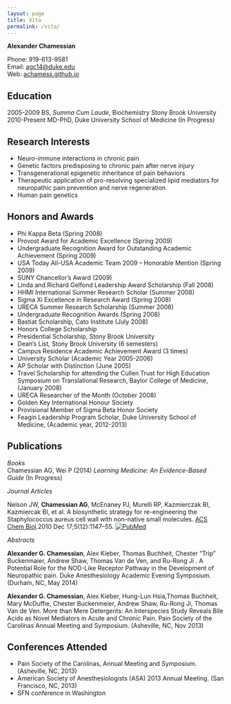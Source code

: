 ```yaml
---
layout: page
title: Vita
permalink: /vita/
---
```


**Alexander Chamessian**

Phone: 919-613-9581  
Email: agc14@duke.edu  
Web: [achamess.github.io](http://achamess.github.io)

## Education

2005-2009       BS, *Summa Cum Laude*, Biochemistry Stony Brook University   
2010-Present    MD-PhD, Duke University School of Medicine (In Progress)

## Research Interests
- Neuro-immune interactions in chronic pain
- Genetic factors predisposing to chronic pain after nerve injury
- Transgenerational epigenetic inheritance of pain behaviors
- Therapeutic application of pro-resolving specialized lipid mediators for neuropathic pain prevention and nerve regeneration
- Human pain genetics


## Honors and Awards
- Phi Kappa Beta  (Spring 2008)
- Provost Award for Academic Excellence (Spring 2009)
- Undergraduate Recognition Award for Outstanding Academic Achievement (Spring 2009)
- USA Today All-USA Academic Team 2009 – Honorable Mention (Spring 2009)
- SUNY Chancellor’s Award (2009)
- Linda and Richard Gelfond Leadership Award Scholarship (Fall 2008)
- HHMI International Summer Research Scholar (Summer 2008)
- Sigma Xi Excellence in Research Award (Spring 2008)
- URECA Summer Research Scholarship (Summer 2008)
- Undergraduate Recognition Awards (Spring 2008)
- Bastiat Scholarship, Cato Institute (July 2008)
- Honors College Scholarship
- Presidential Scholarship, Stony Brook University
- Dean’s List, Stony Brook University (6 semesters)
- Campus Residence Academic Achievement Award (3 times)
- University Scholar (Academic Year 2005-2006)
- AP Scholar with Distinction (June 2005)
- Travel Scholarship for attending the Cullen Trust for High Education Symposium on Translational Research, Baylor College of Medicine, (January 2008)
- URECA Researcher of the Month (October 2008)
- Golden Key International Honour Society
- Provisional Member of Sigma Beta Honor Society
- Feagin Leadership Program Scholar, Duke University School of Medicine, (Academic year, 2012-2013)

<!--
### Professional Society Memberships
-->

## Publications

*Books*  
Chamessian AG, Wei P (2014) *Learning Medicine: An Evidence-Based Guide* (In Progress)

*Journal Articles*

Nelson JW, **Chamessian AG**, McEnaney PJ, Murelli RP, Kazmierczak BI, Kazmiercak BI, et al. A biosynthetic strategy for re-engineering the Staphylococcus aureus cell wall with non-native small molecules. [ACS Chem Biol](http://pubs.acs.org/journal/acbcct).2010 Dec 17;5(12):1147–55. [![PubMed](icons16/pubmed-icon.png)](http://www.ncbi.nlm.nih.gov/pubmed/20923200)

*Abstracts*

**Alexander G. Chamessian**, Alex Kieber, Thomas Buchheit, Chester “Trip” Buckenmaier, Andrew Shaw, Thomas Van de Ven, and Ru-Rong Ji . A Potential Role for the NOD-Like Receptor Pathway in the Development of Neuropathic pain. Duke Anesthesiology Academic Evening Symposium. (Durham, NC, May 2014) 

**Alexander G. Chamessian**, Alex Kieber, Hung-Lun Hsia,Thomas Buchheit, Mary McDuffie, Chester Buckenmeier, Andrew Shaw, Ru-Rong Ji, Thomas Van de Ven. More than Mere Detergents: An Interspecies Study Reveals Bile Acids as Novel Mediators in Acute and Chronic Pain. Pain Society of the Carolinas Annual Meeting and Symposium. (Asheville, NC, Nov 2013)

<!--
### Educational Activities

*Teaching*

*Advising*

*Seminars Attended*


*Seminars Given*
-->

## Conferences Attended

- Pain Society of the Carolinas, Annual Meeting and Symposium. (Asheville, NC, 2013)
- American Society of Anesthesiologists (ASA) 2013 Annual Meeting. (San Francisco, NC, 2013)
- SFN conference in Washington


